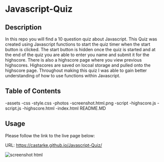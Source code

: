 # Javascript-Quiz

## Description

In this repo you will find a 10 question quiz about Javascript. This Quiz was created using Javascript functions to start the quiz timer when the start button is clicked. The start button is hidden once the quiz is started and at the end of the quiz you are able to enter you name and submit it for the highscore. There is also a highscore page where you view previous highscores. Highscores are saved on locoal storage and pulled onto the highscore page. Throughout making this quiz I was able to gain better understanding of how to use functions within Javascript. 

## Table of Contents 

-assets
    -css
        -style.css
    -photos
        -screenshot.html.png
    -script
        -highscore.js
        -script.js
-highscore.html
-index.html
README.MD


## Usage

Please follow the link to the live page below:

URL: https://castarke.github.io/Javascript-Quiz/


![screenshot html](https://user-images.githubusercontent.com/122697165/220510126-2a5d481f-1919-45e8-bc28-1f77107d0c39.png)
